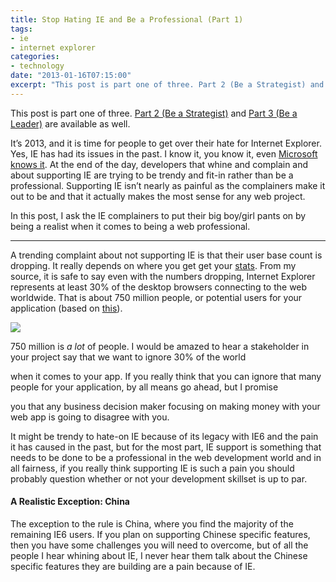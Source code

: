 ```yaml
---
title: Stop Hating IE and Be a Professional (Part 1)
tags:
- ie
- internet explorer
categories:
- technology
date: "2013-01-16T07:15:00"
excerpt: "This post is part one of three. Part 2 (Be a Strategist) and Part 3 (Be a Leader) are available as well."
---
```


This post is part one of three. [Part 2 (Be a Strategist)](http://www.davidwesst.com/stop-hating-ie-and-be-a-professional-part-2) and [Part 3 (Be a Leader)](http://www.davidwesst.com/stop-hating-ie-and-be-a-professional-part-3) are available as well.

It’s 2013, and it is time for people to get over their hate for Internet Explorer. Yes, IE has had its issues in the past. I know it, you know it, even [Microsoft knows it](http://www.ie6countdown.com/). At the end of the day, developers that whine and complain and about supporting IE are trying to be trendy and fit-in rather than be a professional. Supporting IE isn’t nearly as painful as the complainers make it out to be and that it actually makes the most sense for any web project. 

In this post, I ask the IE complainers to put their big boy/girl pants on by being a realist when it comes to being a web professional.

* * *

A trending complaint about not supporting IE is that their user base count is dropping. It really depends on where you get get your [stats](http://en.wikipedia.org/wiki/Usage_share_of_web_browsers). From my source, it is safe to say even with the numbers dropping, Internet Explorer represents at least 30% of the desktop browsers connecting to the web worldwide. That is about 750 million people, or potential users for your application (based on [this](http://www.internetworldstats.com/stats.htm)). 

![][1]

750 million is _a lot_ of people. I would be amazed to hear a stakeholder in your project say that we want to ignore 30% of the world 

when it comes to your app. If you really think that you can ignore that many people for your application, by all means go ahead, but I promise 

you that any business decision maker focusing on making money with your web app is going to disagree with you.

It might be trendy to hate-on IE because of its legacy with IE6 and the pain it has caused in the past, but for the most part, IE support is something that needs to be done to be a professional in the web development world and in all fairness, if you really think supporting IE is such a pain you should probably question whether or not your development skillset is up to par. 

#### A Realistic Exception: China

The exception to the rule is China, where you find the majority of the remaining IE6 users. If you plan on supporting Chinese specific features, then you have some challenges you will need to overcome, but of all the people I hear whining about IE, I never hear them talk about the Chinese specific features they are building are a pain because of IE.

[1]: statcounter-browser-ww-monthly-201112-201212.png